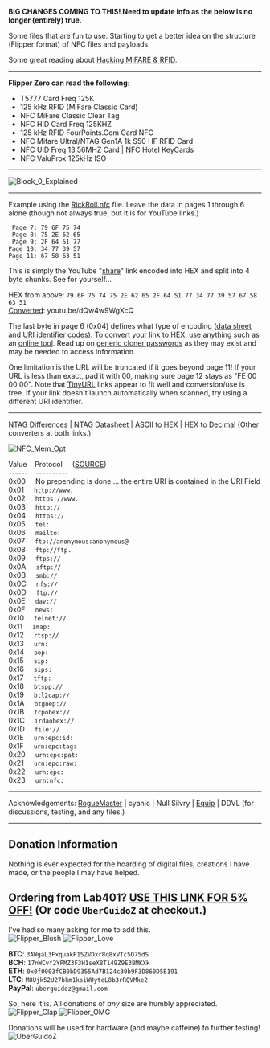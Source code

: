 **BIG CHANGES COMING TO THIS! Need to update info as the below is no longer (entirely) true.**

Some files that are fun to use. Starting to get a better idea on the structure (Flipper format) of NFC files and payloads.

Some great reading about [Hacking MIFARE & RFID](https://hackmethod.com/hacking-mifare-rfid/?v=7516fd43adaa).

----------------------------------------------

**Flipper Zero can read the following**:
- T5777 Card Freq 125K
- 125 kHz RFID (MiFare Classic Card)
- NFC MiFare Classic Clear Tag
- NFC HID Card Freq 125KHZ
- 125 kHz RFID FourPoints.Com Card NFC
- NFC Mifare Ultral/NTAG Gen1A 1k S50 HF RFID Card
- NFC UID Freq 13.56MHZ Card | NFC Hotel KeyCards
- NFC ValuProx 125kHz ISO

----------------------------------------------

![Block_0_Explained](https://user-images.githubusercontent.com/57457139/182469731-5b5f2ad0-8ebc-4418-9375-ab97f19a3aeb.png)

----------------------------------------------

Example using the [RickRoll.nfc](https://github.com/UberGuidoZ/Flipper/blob/main/NFC/Fun_Files/RickRoll.nfc) file. Leave the data in pages 1 through 6 alone (though not always true, but it is for YouTube links.)

```
 Page 7: 79 6F 75 74
 Page 8: 75 2E 62 65
 Page 9: 2F 64 51 77
Page 10: 34 77 39 57
Page 11: 67 58 63 51
```

This is simply the YouTube "[share](https://support.google.com/youtube/answer/57741)" link encoded into HEX and split into 4 byte chunks. See for yourself...

HEX from above: `79 6F 75 74 75 2E 62 65 2F 64 51 77 34 77 39 57 67 58 63 51` <br>
[Converted](https://www.binaryhexconverter.com/hex-to-ascii-text-converter): youtu.be/dQw4w9WgXcQ

The last byte in page 6 (0x04) defines what type of encoding ([data sheet](https://www.nxp.com/docs/en/data-sheet/NTAG213_215_216.pdf) and [URI identifier codes](https://learn.adafruit.com/adafruit-pn532-rfid-nfc/ndef)). To convert your link to HEX, use anything such as an [online tool](https://onlinehextools.com/convert-ascii-to-hex). Read up on [generic cloner passwords](https://github.com/RfidResearchGroup/proxmark3/blob/master/doc/cloner_notes.md) as they may exist and may be needed to access information.

One limitation is the URL will be truncated if it goes beyond page 11! If your URL is less than exact, pad it with 00, making sure page 12 stays as "FE 00 00 00". Note that [TinyURL](https://tinyurl.com/app) links appear to fit well and conversion/use is free. If your link doesn't launch automatically when scanned, try using a different URI identifier.

----------------------------------------------

[NTAG Differences](https://www.rfidfuture.com/difference-between-ntag213-ntag215-and-ntag216.html) | [NTAG Datasheet](https://www.nxp.com/docs/en/data-sheet/NTAG213_215_216.pdf) | [ASCII to HEX](https://onlinehextools.com/convert-ascii-to-hex) | [HEX to Decimal](https://www.binaryhexconverter.com/hex-to-decimal-converter) (Other converters at both links.)

![NFC_Mem_Opt](https://user-images.githubusercontent.com/57457139/168696250-31ce8633-54cb-4ed7-96fb-f71723f686dd.png)

Value&nbsp;&nbsp;&nbsp;&nbsp;Protocol &nbsp;&nbsp;&nbsp;&nbsp;([SOURCE](https://learn.adafruit.com/adafruit-pn532-rfid-nfc/ndef))<br>
------&nbsp;&nbsp;&nbsp;&nbsp;---------- <br>
0x00&nbsp;&nbsp;&nbsp;&nbsp; No prepending is done ... the entire URI is contained in the URI Field <br>
0x01&nbsp;&nbsp;&nbsp;&nbsp; `http://www.` <br>
0x02&nbsp;&nbsp;&nbsp;&nbsp; `https://www.` <br>
0x03&nbsp;&nbsp;&nbsp;&nbsp; `http://` <br>
0x04&nbsp;&nbsp;&nbsp;&nbsp; `https://` <br>
0x05&nbsp;&nbsp;&nbsp;&nbsp; `tel:` <br>
0x06&nbsp;&nbsp;&nbsp;&nbsp; `mailto:` <br>
0x07&nbsp;&nbsp;&nbsp;&nbsp; `ftp://anonymous:anonymous@` <br>
0x08&nbsp;&nbsp;&nbsp;&nbsp; `ftp://ftp.` <br>
0x09&nbsp;&nbsp;&nbsp;&nbsp; `ftps://` <br>
0x0A&nbsp;&nbsp;&nbsp;&nbsp; `sftp://` <br>
0x0B&nbsp;&nbsp;&nbsp;&nbsp; `smb://` <br>
0x0C&nbsp;&nbsp;&nbsp;&nbsp; `nfs://` <br>
0x0D&nbsp;&nbsp;&nbsp;&nbsp; `ftp://` <br>
0x0E&nbsp;&nbsp;&nbsp;&nbsp; `dav://` <br>
0x0F&nbsp;&nbsp;&nbsp;&nbsp; `news:` <br>
0x10&nbsp;&nbsp;&nbsp;&nbsp; `telnet://` <br>
0x11&nbsp;&nbsp;&nbsp;&nbsp; `imap:` <br>
0x12&nbsp;&nbsp;&nbsp;&nbsp; `rtsp://` <br>
0x13&nbsp;&nbsp;&nbsp;&nbsp; `urn:` <br>
0x14&nbsp;&nbsp;&nbsp;&nbsp; `pop:` <br>
0x15&nbsp;&nbsp;&nbsp;&nbsp; `sip:` <br>
0x16&nbsp;&nbsp;&nbsp;&nbsp; `sips:` <br>
0x17&nbsp;&nbsp;&nbsp;&nbsp; `tftp:` <br>
0x18&nbsp;&nbsp;&nbsp;&nbsp; `btspp://` <br>
0x19&nbsp;&nbsp;&nbsp;&nbsp; `btl2cap://` <br>
0x1A&nbsp;&nbsp;&nbsp;&nbsp; `btgoep://` <br>
0x1B&nbsp;&nbsp;&nbsp;&nbsp; `tcpobex://` <br>
0x1C&nbsp;&nbsp;&nbsp;&nbsp; `irdaobex://` <br>
0x1D&nbsp;&nbsp;&nbsp;&nbsp; `file://` <br>
0x1E&nbsp;&nbsp;&nbsp;&nbsp; `urn:epc:id:` <br>
0x1F&nbsp;&nbsp;&nbsp;&nbsp; `urn:epc:tag:` <br>
0x20&nbsp;&nbsp;&nbsp;&nbsp; `urn:epc:pat:` <br>
0x21&nbsp;&nbsp;&nbsp;&nbsp; `urn:epc:raw:` <br>
0x22&nbsp;&nbsp;&nbsp;&nbsp; `urn:epc:` <br>
0x23&nbsp;&nbsp;&nbsp;&nbsp; `urn:nfc:` <br>

-----

Acknowledgements: [RogueMaster](https://github.com/RogueMaster/) | cyanic | Null Silvry | [Equip](https://github.com/equipter/) | DDVL (for discussions, testing, and any files.)

-----

## Donation Information

Nothing is ever expected for the hoarding of digital files, creations I have made, or the people I may have helped.

## Ordering from Lab401? [USE THIS LINK FOR 5% OFF!](https://lab401.com/r?id=vsmgoc) (Or code `UberGuidoZ` at checkout.)

I've had so many asking for me to add this.<br>
![Flipper_Blush](https://user-images.githubusercontent.com/57457139/183561666-4424a3cc-679b-4016-a368-24f7e7ad0a88.jpg) ![Flipper_Love](https://user-images.githubusercontent.com/57457139/183561692-381d37bd-264f-4c88-8877-e58d60d9be6e.jpg)

**BTC**: `3AWgaL3FxquakP15ZVDxr8q8xVTc5Q75dS`<br>
**BCH**: `17nWCvf2YPMZ3F3H1seX8T149Z9E3BMKXk`<br>
**ETH**: `0x0f0003fCB0bD9355Ad7B124c30b9F3D860D5E191`<br>
**LTC**: `M8Ujk52U27bkm1ksiWUyteL8b3rRQVMke2`<br>
**PayPal**: `uberguidoz@gmail.com`

So, here it is. All donations of *any* size are humbly appreciated.<br>
![Flipper_Clap](https://user-images.githubusercontent.com/57457139/183561789-2e853ede-8ef7-41e8-a67c-716225177e5d.jpg) ![Flipper_OMG](https://user-images.githubusercontent.com/57457139/183561787-e21bdc1e-b316-4e67-b327-5129503d0313.jpg)

Donations will be used for hardware (and maybe caffeine) to further testing!<br>
![UberGuidoZ](https://cdn.discordapp.com/emojis/1000632669622767686.gif)